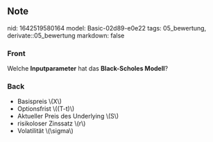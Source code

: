 ## Note
nid: 1642519580164
model: Basic-02d89-e0e22
tags: 05_bewertung, derivate::05_bewertung
markdown: false

### Front
Welche <b>Inputparameter</b> hat das <b>Black-Scholes Modell</b>?

### Back
<ul>
  <li>Basispreis \(X\)
  <li>Optionsfrist \((T-t)\)
  <li>Aktueller Preis des Underlying \(S\)
  <li>risikoloser Zinssatz \(r\)
  <li>Volatilität \(\sigma\)
</ul>
